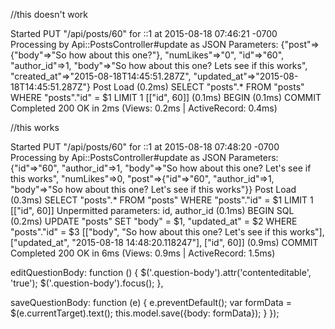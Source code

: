 //this doesn't work

Started PUT "/api/posts/60" for ::1 at 2015-08-18 07:46:21 -0700
Processing by Api::PostsController#update as JSON
  Parameters: {"post"=>{"body"=>"So how about this one?"}, "numLikes"=>"0", "id"=>"60", "author_id"=>1, "body"=>"So how about this one? Lets see if this works", "created_at"=>"2015-08-18T14:45:51.287Z", "updated_at"=>"2015-08-18T14:45:51.287Z"}
  Post Load (0.2ms)  SELECT  "posts".* FROM "posts" WHERE "posts"."id" = $1 LIMIT 1  [["id", 60]]
   (0.1ms)  BEGIN
   (0.1ms)  COMMIT
Completed 200 OK in 2ms (Views: 0.2ms | ActiveRecord: 0.4ms)


//this works

Started PUT "/api/posts/60" for ::1 at 2015-08-18 07:48:20 -0700
Processing by Api::PostsController#update as JSON
  Parameters: {"id"=>"60", "author_id"=>1, "body"=>"So how about this one? Let's see if this works", "numLikes"=>0, "post"=>{"id"=>"60", "author_id"=>1, "body"=>"So how about this one? Let's see if this works"}}
  Post Load (0.3ms)  SELECT  "posts".* FROM "posts" WHERE "posts"."id" = $1 LIMIT 1  [["id", 60]]
Unpermitted parameters: id, author_id
   (0.1ms)  BEGIN
  SQL (0.2ms)  UPDATE "posts" SET "body" = $1, "updated_at" = $2 WHERE "posts"."id" = $3  [["body", "So how about this one? Let's see if this works"], ["updated_at", "2015-08-18 14:48:20.118247"], ["id", 60]]
   (0.9ms)  COMMIT
Completed 200 OK in 6ms (Views: 0.9ms | ActiveRecord: 1.5ms)


editQuestionBody: function () {
    $('.question-body').attr('contenteditable', 'true');
    $('.question-body').focus();
  },

  saveQuestionBody: function (e) {
    e.preventDefault();
    var formData = $(e.currentTarget).text();
    this.model.save({body: formData});
  }
});
